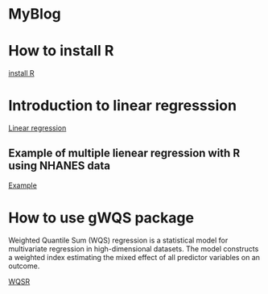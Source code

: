 # MyBlog

# How to install R

[install R](https://rpubs.com/ToniSignes/862089) 



# Introduction to linear regresssion

[Linear regression](https://rpubs.com/ToniSignes/862100)



## Example of multiple lienear regression with R using NHANES data 

[Example](https://rpubs.com/ToniSignes/863500)



# How to use gWQS package

Weighted Quantile Sum (WQS) regression is a statistical model for multivariate regression in high-dimensional datasets. The model constructs a weighted index estimating the mixed effect of all predictor variables on an outcome. 

[WQSR](https://cran.r-project.org/web/packages/gWQS/vignettes/gwqs-vignette.html)

